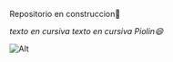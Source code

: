 Repositorio en construccion👋
	
*texto en cursiva*
_texto en cursiva_
_Piolin😄_

	
![Alt](https://o.remove.bg/downloads/aae96ae5-70a0-42ed-9f0d-ae5daeab0f3b/tweety-whiskers-desktop-wallpaper-clip-art-looney-tunes-png-favpng-kpsPvcu4C0wRQifgp0GRWB4hL-removebg-preview.png)

<!--
**Bet4n/Bet4n** is a ✨ _special_ ✨ repository because its `README.md` (this file) appears on your GitHub profile.

Here are some ideas to get you started:

- 🔭 I’m currently working on ...
- 🌱 I’m currently learning ...
- 👯 I’m looking to collaborate on ...
- 🤔 I’m looking for help with ...
- 💬 Ask me about ...
- 📫 How to reach me: ...
- 😄 Pronouns: ...
- ⚡ Fun fact: ...
-->
